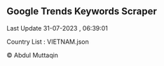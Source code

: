 

## Google Trends Keywords Scraper 
 
Last Update 31-07-2023 , 06:39:01

Country List :
VIETNAM.json



© Abdul Muttaqin 
